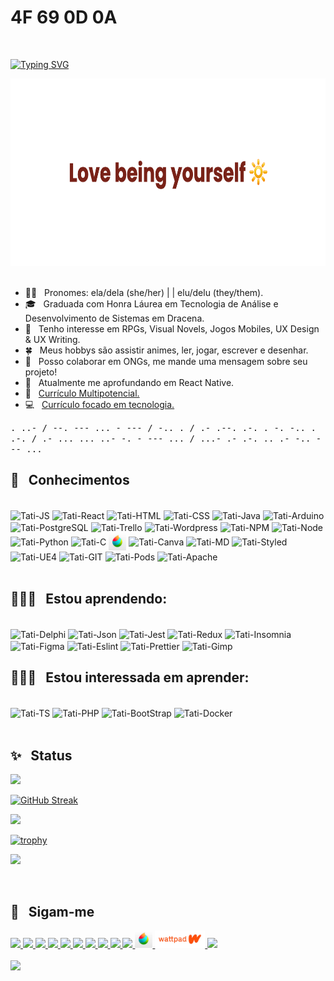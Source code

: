 #  4F 69 0D 0A 

<br>

[![Typing SVG](https://readme-typing-svg.herokuapp.com?color=FF69B4&lines=%E3%81%93%E3%82%93%E3%81%AB%E3%81%A1%E3%81%AF%E3%80%81%E6%9D%BE%E6%9C%AC+%E3%82%BF%E3%83%81%E3%82%A2%E3%83%8A+%E3%81%A7%E3%81%99%E3%80%82%F0%9F%8C%B8)](https://git.io/typing-svg)

<div align="center">
    <img height="300" src="assets/banner.png"/>
</div>

<br>

- 🖐🏻 &nbsp; Pronomes: ela/dela (she/her) | | elu/delu (they/them).
- 🎓 &nbsp; Graduada com Honra Láurea em Tecnologia de Análise e Desenvolvimento de Sistemas em Dracena.
- 💫 &nbsp; Tenho interesse em RPGs, Visual Novels, Jogos Mobiles, UX Design & UX Writing. 
- 🍀 &nbsp; Meus hobbys são assistir animes, ler, jogar, escrever e desenhar. 
- 💛 &nbsp; Posso colaborar em ONGs, me mande uma mensagem sobre seu projeto! 
- 📖 &nbsp; Atualmente me aprofundando em React Native.
- 🎀 &nbsp; <a href="https://github.com/TatianaMatumoto/curriculum"> Currículo Multipotencial. </a>
- 💻 &nbsp; <a href="https://github.com/TatianaMatumoto/curriculum-tech"> Currículo focado em tecnologia. </a>

<!-- <img align="right" alt="rocket" height="120" width="140" src="https://i.kym-cdn.com/photos/images/original/001/082/810/314.gif"> -->

<samp> 
    . ..- / --. --- ... - --- / -.. . / .- .--. .-. . -. -.. . .-. / .- ... ... ..- -. - --- ... / ...- .- .-. .. .- -.. --- ... 
</samp>
 
<br> 
   
## 👑 &nbsp; Conhecimentos

<div style="display: inline_block">
<br>
  <img align="center" alt="Tati-JS" src="https://img.shields.io/badge/JavaScript-F7DF1E?style=for-the-badge&logo=javascript&logoColor=black">
  <img align="center" alt="Tati-React" src="https://img.shields.io/badge/React_Native-20232A?style=for-the-badge&logo=react&logoColor=61DAFB">
  <img align="center" alt="Tati-HTML" src="https://img.shields.io/badge/HTML5-E34F26?style=for-the-badge&logo=html5&logoColor=white">
  <img align="center" alt="Tati-CSS" src="https://img.shields.io/badge/CSS3-1572B6?style=for-the-badge&logo=css3&logoColor=white">
  <img align="center" alt="Tati-Java" src="https://img.shields.io/badge/Java-ED8B00?style=for-the-badge&logo=java&logoColor=white">
  <img align="center" alt="Tati-Arduino" src="https://img.shields.io/badge/Arduino-00979D?style=for-the-badge&logo=Arduino&logoColor=white">
  <img align="center" alt="Tati-PostgreSQL" src="https://img.shields.io/badge/PostgreSQL-316192?style=for-the-badge&logo=postgresql&logoColor=white">
  <img align="center" alt="Tati-Trello" src="https://img.shields.io/badge/Trello-0052CC?style=for-the-badge&logo=trello&logoColor=white">
  <img align="center" alt="Tati-Wordpress" src="https://img.shields.io/badge/Wordpress-21759B?style=for-the-badge&logo=wordpress&logoColor=white">
  <img align="center" alt="Tati-NPM" src="https://img.shields.io/badge/npm-CB3837?style=for-the-badge&logo=npm&logoColor=white">
  <img align="center" alt="Tati-Node" src="https://img.shields.io/badge/Node.js-339933?style=for-the-badge&logo=nodedotjs&logoColor=white">
  <img align="center" alt="Tati-Python" src="https://img.shields.io/badge/Python-3776AB?style=for-the-badge&logo=python&logoColor=white">
  <img align="center" alt="Tati-C" src="https://img.shields.io/badge/C-00599C?style=for-the-badge&logo=c&logoColor=white">
  <img align="center" alt="Tati-Medibang" height="28" width="28" src="assets/icon-medibangpaint.png">
  <img align="center" alt="Tati-Canva" src="https://img.shields.io/badge/Canva-%2300C4CC.svg?&style=for-the-badge&logo=Canva&logoColor=white">
  <img align="center" alt="Tati-MD" src="https://img.shields.io/badge/Markdown-000000?style=for-the-badge&logo=markdown&logoColor=white">
  <img align="center" alt="Tati-Styled" src="https://img.shields.io/badge/styled--components-DB7093?style=for-the-badge&logo=styled-components&logoColor=white">
  <img align="center" alt="Tati-UE4" src="https://img.shields.io/badge/-Unreal%20Engine-313131?style=for-the-badge&logo=unreal-engine&logoColor=white">
  <img align="center" alt="Tati-GIT" src="https://img.shields.io/badge/Git-F05032?style=for-the-badge&logo=git&logoColor=white"> 
  <img align="center" alt="Tati-Pods" src="https://img.shields.io/badge/cocoapods-FA2A02?style=for-the-badge&logo=cocoapods&logoColor=white">  
  <img align="center" alt="Tati-Apache" src="https://img.shields.io/badge/apache_maven-C71A36?style=for-the-badge&logo=apachemaven&logoColor=white">    
</div>    

<br>

## 🕵🏻‍♀️  &nbsp; Estou aprendendo: 

<div style="display: inline_block">
<br>
  <img align="center" alt="Tati-Delphi" src="https://img.shields.io/badge/Delphi-B22222?style=for-the-badge&logo=delphi&logoColor=white">
  <img align="center" alt="Tati-Json" src="https://img.shields.io/badge/json-5E5C5C?style=for-the-badge&logo=json&logoColor=white">   
  <img align="center" alt="Tati-Jest" src="https://img.shields.io/badge/Jest-C21325?style=for-the-badge&logo=jest&logoColor=white">  
  <img align="center" alt="Tati-Redux" src="https://img.shields.io/badge/Redux-593D88?style=for-the-badge&logo=redux&logoColor=white">
  <img align="center" alt="Tati-Insomnia" src="https://img.shields.io/badge/Insomnia-5849be?style=for-the-badge&logo=Insomnia&logoColor=white">
  <img align="center" alt="Tati-Figma" src="https://img.shields.io/badge/Figma-F24E1E?style=for-the-badge&logo=figma&logoColor=white">
  <img align="center" alt="Tati-Eslint" src="https://img.shields.io/badge/eslint-3A33D1?style=for-the-badge&logo=eslint&logoColor=white">
  <img align="center" alt="Tati-Prettier" src="https://img.shields.io/badge/prettier-1A2C34?style=for-the-badge&logo=prettier&logoColor=F7BA3E">
  <img align="center" alt="Tati-Gimp" src="https://img.shields.io/badge/gimp-5C5543?style=for-the-badge&logo=gimp&logoColor=whiteE">  
</div>    

## 👩🏻‍💻 &nbsp; Estou interessada em aprender: 

<div style="display: inline_block">
<br>
  <img align="center" alt="Tati-TS" src="https://img.shields.io/badge/TypeScript-007ACC?style=for-the-badge&logo=typescript&logoColor=white">
  <img align="center" alt="Tati-PHP" src="https://img.shields.io/badge/PHP-777BB4?style=for-the-badge&logo=php&logoColor=white">
  <img align="center" alt="Tati-BootStrap" src="https://img.shields.io/badge/Bootstrap-563D7C?style=for-the-badge&logo=bootstrap&logoColor=white">
  <img align="center" alt="Tati-Docker" src="https://img.shields.io/badge/Docker-2CA5E0?style=for-the-badge&logo=docker&logoColor=white">  
</div>    

<br>

## ✨ &nbsp; Status 

<div>
    <a href="https://github.com/TatianaMatumoto">
        <img height="180em" src="https://github-readme-stats.vercel.app/api/?username=TatianaMatumoto&show_icons=true&theme=dracula&include_all_commits=true&count_private=true"/>
     </a>
</div>        
        
[![GitHub Streak](http://github-readme-streak-stats.herokuapp.com?user=TatianaMatumoto&theme=dracula)](https://git.io/streak-stats)

<div>
    <a href="https://github.com/TatianaMatumoto">
        <img height="180em" src="https://github-readme-stats.vercel.app/api/top-langs/?username=TatianaMatumoto&layout=compact&langs_count=7&theme=dracula"/>
    </a>
</div>

[![trophy](https://github-profile-trophy.vercel.app/?username=TatianaMatumoto&theme=dracula)](https://github.com/ryo-ma/github-profile-trophy)

![](https://komarev.com/ghpvc/?username=TatianaMatumoto&color=ff69b4) 

<br>
  
 ## 💫 &nbsp; Sigam-me

<div>
    <a href="https://www.youtube.com/channel/UCjGFkOjdBSa2E0ralpp8VxA" target="_blank"> 
        <img src="https://img.shields.io/badge/YouTube-FF0000?style=for-the-badge&logo=youtube&logoColor=white" target="_blank">
    </a>
    <a href="https://www.instagram.com/tatiana_narumi/" target="_blank">
        <img src="https://img.shields.io/badge/-Instagram-%23E4405F?style=for-the-badge&logo=instagram&logoColor=white" target="_blank">
    </a>
    <a href="https://www.twitch.tv/tatiana_nm" target="_blank">
        <img src="https://img.shields.io/badge/Twitch-9146FF?style=for-the-badge&logo=twitch&logoColor=white" target="_blank">
    </a>
    <a href="https://www.linkedin.com/in/tatiana-matumoto-71219b147/" target="_blank">
        <img src="https://img.shields.io/badge/-LinkedIn-%230077B5?style=for-the-badge&logo=linkedin&logoColor=white" target="_blank">
    </a> 
    <a href="https://twitter.com/tatiananm7" target="_blank">
        <img src="https://img.shields.io/badge/Twitter-1DA1F2?style=for-the-badge&logo=twitter&logoColor=white" target="_blank">
    </a> 
    <a href="https://www.tiktok.com/@tatianamatumoto?lang=pt-BR" target="_blank">
        <img src="https://img.shields.io/badge/TikTok-000000?style=for-the-badge&logo=tiktok&logoColor=white" target="_blank">
    </a>
    <a href="https://dev.to/tatiananm7" target="_blank">
        <img src="https://img.shields.io/badge/dev.to-0A0A0A?style=for-the-badge&logo=dev.to&logoColor=white" target="_blank">
    </a> 
    <a href="https://medium.com/@arumi.matsumoto" target="_blank">
        <img src="https://img.shields.io/badge/Medium-12100E?style=for-the-badge&logo=medium&logoColor=white" target="_blank">
    </a> 
    <a href="https://steamcommunity.com/id/tatianamatumoto/" target="_blank">
        <img src="https://img.shields.io/badge/Steam-000000?style=for-the-badge&logo=steam&logoColor=white" target="_blank">
    </a> 
    <a href="https://tatiananm.itch.io/" target="_blank">
        <img src="https://img.shields.io/badge/Itch.io-FA5C5C?style=for-the-badge&logo=itch.io&logoColor=white" target="_blank">
    </a>
    <a href="https://medibang.com/u/tatiananm7/" target="_blank">
        <img src="assets/icon-medibangpaint.png" height="28" width="28" target="_blank">
    </a>
    <a href="https://fanfiction.com.br/u/606563/" target="_blank">
        <img src="assets/wattpad.png" height="28" width="80" target="_blank">
    </a>
     <a href="https://myanimelist.net/profile/Tatiana_" target="_blank">
        <img src="https://img.shields.io/badge/Myanimelist-2E51A2?style=for-the-badge&logo=myanimelist&logoColor=white" target="_blank">
    </a> 
    <br>
    <br>
     <img height="137px" src="https://stackoverflow-card.vercel.app/?userID=16270358&theme=dracula"/> 
</div>
  
<br> 
